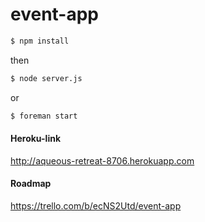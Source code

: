 # event-app


```bash
$ npm install
```
then
```bash
$ node server.js
```
or
```bash
$ foreman start
```


#### Heroku-link
http://aqueous-retreat-8706.herokuapp.com

#### Roadmap
https://trello.com/b/ecNS2Utd/event-app
